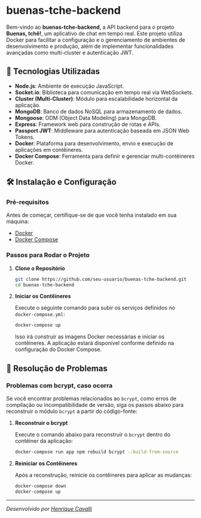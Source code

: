 # buenas-tche-backend

Bem-vindo ao **buenas-tche-backend**, a API backend para o projeto **Buenas, tchê!**, um aplicativo de chat em tempo real. Este projeto utiliza Docker para facilitar a configuração e o gerenciamento de ambientes de desenvolvimento e produção, além de implementar funcionalidades avançadas como multi-cluster e autenticação JWT.

## 🚀 Tecnologias Utilizadas

- **Node.js**: Ambiente de execução JavaScript.
- **Socket.io**: Biblioteca para comunicação em tempo real via WebSockets.
- **Cluster (Multi-Cluster)**: Módulo para escalabilidade horizontal da aplicação.
- **MongoDB**: Banco de dados NoSQL para armazenamento de dados.
- **Mongoose**: ODM (Object Data Modeling) para MongoDB.
- **Express**: Framework web para construção de rotas e APIs.
- **Passport JWT**: Middleware para autenticação baseada em JSON Web Tokens.
- **Docker**: Plataforma para desenvolvimento, envio e execução de aplicações em contêineres.
- **Docker Compose**: Ferramenta para definir e gerenciar multi-contêineres Docker.

## 🛠️ Instalação e Configuração

### Pré-requisitos

Antes de começar, certifique-se de que você tenha instalado em sua máquina:

- [Docker](https://www.docker.com/get-started)
- [Docker Compose](https://docs.docker.com/compose/install/)

### Passos para Rodar o Projeto

1. **Clone o Repositório**

   ```bash
   git clone https://github.com/seu-usuario/buenas-tche-backend.git
   cd buenas-tche-backend
   ```

2. **Iniciar os Contêineres**

   Execute o seguinte comando para subir os serviços definidos no `docker-compose.yml`:

   ```bash
   docker-compose up
   ```

   Isso irá construir as imagens Docker necessárias e iniciar os contêineres. A aplicação estará disponível conforme definido na configuração do Docker Compose.

## 🐞 Resolução de Problemas

### Problemas com bcrypt, caso ocorra

Se você encontrar problemas relacionados ao `bcrypt`, como erros de compilação ou incompatibilidade de versão, siga os passos abaixo para reconstruir o módulo `bcrypt` a partir do código-fonte:

1. **Reconstruir o bcrypt**

   Execute o comando abaixo para reconstruir o `bcrypt` dentro do contêiner da aplicação:

   ```bash
   docker-compose run app npm rebuild bcrypt --build-from-source
   ```

2. **Reiniciar os Contêineres**

   Após a reconstrução, reinicie os contêineres para aplicar as mudanças:

   ```bash
   docker-compose down
   docker-compose up
   ```

---

*Desenvolvido por [Henrique Cavalli](https://github.com/HenriqueCavalli)*
